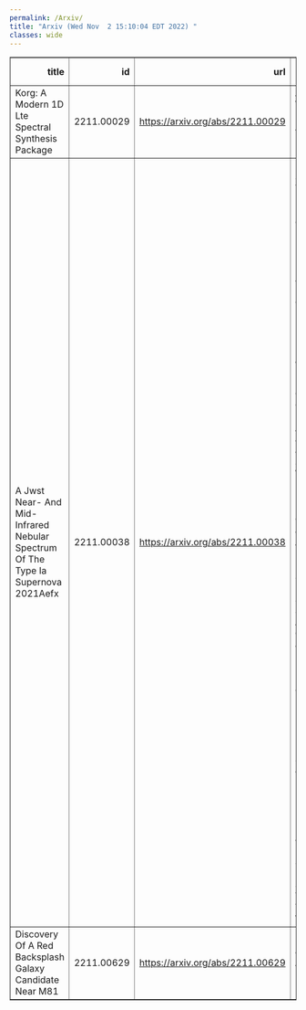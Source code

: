 ```yaml
---
permalink: /Arxiv/
title: "Arxiv (Wed Nov  2 15:10:04 EDT 2022) "
classes: wide
---
```

<table border="1" class="dataframe">
  <thead>
    <tr style="text-align: right;">
      <th>title</th>
      <th>id</th>
      <th>url</th>
      <th>authors</th>
      <th>Local Authors</th>
    </tr>
  </thead>
  <tbody>
    <tr>
      <td>Korg: A Modern 1D Lte Spectral Synthesis Package</td>
      <td>2211.00029</td>
      <td><a href="https://arxiv.org/abs/2211.00029" target="_blank">https://arxiv.org/abs/2211.00029</a></td>
      <td>Adam J. Wheeler, Matthew W. Abruzzo, Andrew R. Casey, Melissa K. Ness</td>
      <td>Adam Wheeler</td>
    </tr>
    <tr>
      <td>A Jwst Near- And Mid-Infrared Nebular Spectrum Of The Type Ia Supernova   2021Aefx</td>
      <td>2211.00038</td>
      <td><a href="https://arxiv.org/abs/2211.00038" target="_blank">https://arxiv.org/abs/2211.00038</a></td>
      <td>Lindsey A. Kwok, Saurabh W. Jha, Tea Temim, Ori D. Fox, Conor Larison, Yssavo Camacho-Neves, Max J. Brenner Newman, Justin D. R. Pierel, Ryan J. Foley, Jennifer E. Andrews, Carles Badenes, Barnabas Barna, K. Azalee Bostroem, Maxime Deckers, Andreas Flors, Peter Garnavich, Melissa L. Graham, Or Graur, Griffin Hosseinzadeh, D. Andrew Howell, John P. Hughes, Joel Johansson, Sarah Kendrew, Wolfgang E. Kerzendorf, Keiichi Maeda, Kate Maguire, Curtis Mccully, John T. O'Brien, Armin Rest, David J. Sand, Melissa Shahbandeh, Louis-Gregory Strolger, Tamas Szalai, Chris Ashall, E. Baron, Chris R. Burns, James M. Derkacy, Tyco Mera Evans, Alec Fisher, Lluis Galbany, Peter Hoeflich, Eric Hsiao, Thomas De Jaeger, Emir Karamehmetoglu, Kevin Krisciunas, Sahana Kumar, Jing Lu, Justyn Maund, Paolo A. Mazzali, Kyle Medler, Nidia Morrell, Mark. M. Phillips, Benjamin J. Shappee, Maximilian Stritzinger, Nicholas Suntzeff, Charles Telesco, Michael Tucker, Lifan Wang</td>
      <td>Michael Tucker</td>
    </tr>
    <tr>
      <td>Discovery Of A Red Backsplash Galaxy Candidate Near M81</td>
      <td>2211.00629</td>
      <td><a href="https://arxiv.org/abs/2211.00629" target="_blank">https://arxiv.org/abs/2211.00629</a></td>
      <td>Kirsten J. Casey, Johnny P. Greco, Annika H. G. Peter, A. Bianca Davis</td>
      <td>Kirsten Casey</td>
    </tr>
  </tbody>
</table>